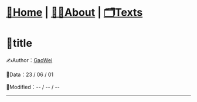# [🏡Home](/) |   [👨‍💻About](/about)  |   [🗂️Texts](/allTexts)


#  📖title

✍Author：[GaoWei](/about)  

📆Data：23 / 06 / 01

📆Modified：-- / -- / --

---

